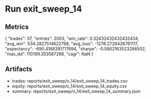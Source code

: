 # Run exit_sweep_14

## Metrics
{
  "trades": 37,
  "entries": 2003,
  "win_rate": 0.32432432432432434,
  "avg_win": 534.2827514622768,
  "avg_loss": -1278.2726426761117,
  "expectancy": -690.4168391717694,
  "sharpe": -0.5802163523286502,
  "max_dd": 110199.353587268,
  "cagr": NaN
}

## Artifacts
- trades: reports/exit_sweep/o_14/exit_sweep_14_trades.csv
- equity: reports/exit_sweep/o_14/exit_sweep_14_equity.csv
- summary: reports/exit_sweep/o_14/exit_sweep_14_summary.json